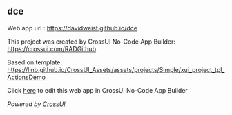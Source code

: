 ## dce
Web app url : https://davidweist.github.io/dce

This project was created by CrossUI No-Code App Builder: https://crossui.com/RADGithub

Based on template: https://linb.github.io/CrossUI_Assets/assets/projects/Simple/xui_project_tpl_ActionsDemo

Click [here](https://crossui.com/RADGithub/#!from=github&owner=davidweist&repo=dce) to edit this web app in CrossUI No-Code App Builder

<i>Powered by [CrossUI](https://crossui.com)</i>
